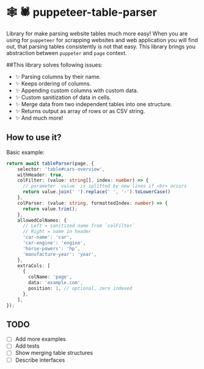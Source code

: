 # 🕸 🕷 puppeteer-table-parser 

Library for make parsing website tables much more easy!
When you are using for `puppeteer` for scrapping websites and web 
application you will find out, that parsing tables consistently is not that easy. This library brings you abstraction between 
`puppeter` and `page` context.

##This library solves following issues:

- ✨ Parsing columns by their name.
- ✨ Keeps ordering of columns.
- ✨ Appending custom columns with custom data.
- ✨ Custom sanitization of data in cells.
- ✨ Merge data from two independent tables into one structure.
- ✨ Returns output as array of rows or as CSV string.
- ✨ And much more!

## How to use it?

Basic example:

```typescript
return await tableParser(page, {
    selector: 'table#cars-overview',
    withHeader: true,
    colFilter: (value: string[], index: number) => {
      // parameter `value` is splitted by new lines if <br> occurs
      return value.join(' ').replace(' ', '-').toLowerCase()
    },
    colParser: (value: string, formattedIndex: number) => {
      return value.trim();
    },
    allowedColNames: {
      // Left = sanitized name from `colFilter`
      // Right = name in header
      'car-name': 'car',
      'car-engine': 'engine',
      'horse-powers': 'hp',
      'manufacture-year': 'year',
    },
    extraCols: [
      {
        colName: 'page',
        data: 'example.com',
        position: 1, // optional, zero indexed
      },
    ],
});
```

## TODO

- [ ] Add more examples
- [ ] Add tests
- [ ] Show merging table structures
- [ ] Describe interfaces
